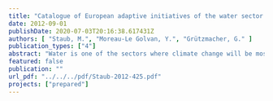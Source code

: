 ```yaml
---
title: "Catalogue of European adaptive initiatives of the water sector to face climate change impacts V3 (Updated 2012 Release)"
date: 2012-09-01
publishDate: 2020-07-03T20:16:38.617431Z
authors: [ "Staub, M.", "Moreau-Le Golvan, Y.", "Grützmacher, G." ]
publication_types: ["4"]
abstract: "Water is one of the sectors where climate change will be most pronounced. While the extents of the impacts are not known yet, it is the right period to prepare the utilities to adapt to the global changes in an urbanising world. Adaptation to climate change, though not always perceived as such, is often already reality in the urban water sector. Several adaptation strategies have been tested to address the key questions: Adapt to what? What to adapt? How to adapt? In this context, within the framework of the EU-project PREPARED, a tentative classification and catalogue of implemented initiatives in the water sector has been compiled. This catalogue is organised into four major categories of initiatives: (1) risk assessment and management, (2) supply-side measures, (3) demand-side measures and (4) global planning tools. The document aims at providing examples on how utilities could go ahead into preparing their water supply and sanitation systems to climate change. Initiatives include various measures ranging from the promotion of active learning to the prevention of sewer flooding and water conservation measures. Within PREPARED, this catalogue is supporting the development of solutions. Being a living document, it is updated regularly along the project when new solutions and initiatives are known. In addition, this work and the subsequent database of adaptation initiatives are accessible to a broader audience thanks to the web-based ‘WaterWiki’ of the International Water Association (IWA)."
featured: false
publication: ""
url_pdf: "../../../pdf/Staub-2012-425.pdf"
projects: ["prepared"]
---
```


